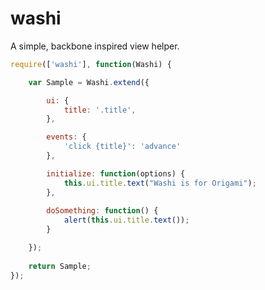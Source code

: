 washi
=====

A simple, backbone inspired view helper.

```javascript
require(['washi'], function(Washi) {

	var Sample = Washi.extend({

		ui: {
			title: '.title',
		},

		events: {
			'click {title}': 'advance'
		},

		initialize: function(options) {
			this.ui.title.text("Washi is for Origami");
		},
		
		doSomething: function() {
			alert(this.ui.title.text());			
		}

	});
	
	return Sample;
});
```
